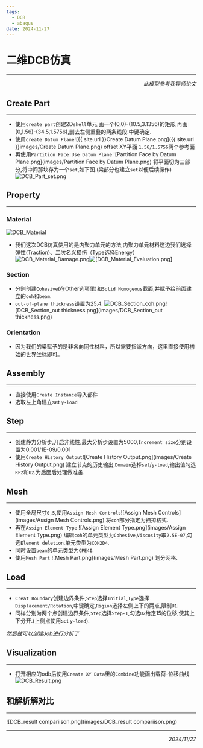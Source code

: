 ```yaml
---
tags:
  - DCB
  - abaqus
date: 2024-11-27
---
```


# 二维DCB仿真
<hr style="margin-top: 5px; margin-bottom: 2px;">

<p style="text-align:right;font-style:italic">此模型参考我导师论文</p>

## Create Part
***
- 使用`create part`创建2D`shell`单元,画一个(0,0)-(10.5,3.1356)的矩形,再画(0,1.56)-(34.5,1.5756),删去左侧重叠的两条线段.中键确定.
- 使用`create Datum Plane`![{{ site.url }}Create Datum Plane.png]({{ site.url }}images/Create Datum Plane.png) offset XY平面 `1.56/1.5756`两个参考面
- 再使用`Partition Face:Use Datum Plane` ![Partition Face by Datum Plane.png](images/Partition Face by Datum Plane.png) 将平面切为三部分,将中间那块存为一个`set`,如下图.(梁部分也建立`set`以便后续操作)
![DCB_Part_set.png](images/DCB_Part_set.png)

## Property
***
### Material
![DCB_Material](images/DCB_Material.png)
- 我们这次DCB仿真使用的是内聚力单元的方法,内聚力单元材料这边我们选择弹性(Traction)、二次名义损伤（Type选择Energy）
![DCB_Material_Damage.png](images/DCB_Material_Damage.png)![[DCB_Material_Evaluation.png]](images/DCB_Material_Evaluation.png)
### Section
- 分别创建`Cohesive`(在Other选项里)和`Solid Homogeous`截面,并赋予给前面建立的`coh`和`beam`.
- `out-of-plane thickness`设置为25.4.
![DCB_Section_coh.png](images/DCB_Section_coh.png)![DCB_Section_out thickness.png](images/DCB_Section_out thickness.png)
### Orientation
- 因为我们的梁赋予的是非各向同性材料，所以需要指派方向，这里直接使用初始的世界坐标即可。

## Assembly
***
- 直接使用`Create Instance`导入部件
- 选取左上角建立set `y-load`

## Step
***
- 创建静力分析步,开启非线性,最大分析步设置为5000,`Increment size`分别设置为0.001/1E-09/0.001
- 使用`Create History Output`![Create History Output.png](images/Create History Output.png) 建立节点的历史输出,`Domain`选择`set`/`y-load`,输出值勾选`RF2`和`U2`.为后面后处理做准备.

## Mesh
***
- 使用全局尺寸`0,5`,使用`Assign Mesh Controls`![Assign Mesh Controls](images/Assign Mesh Controls.png) 将`coh`部分指定为扫掠格式.
- 再在`Assign Element Type` ![Assign Element Type.png](images/Assign Element Type.png) 编辑`coh`的单元类型为`Cohesive`,`Viscosity`取`2.5E-07`,勾选`Element deletion`.单元类型为`COH2D4`.
- 同时设置`beam`的单元类型为`CPE4I`.
- 使用`Mesh Part` ![Mesh Part.png](images/Mesh Part.png) 划分网格.

## Load
***
- `Creat Boundary`创建边界条件,`Step`选择`Initial`,`Type`选择`Displacement/Rotation`,中键确定,`Rigion`选择左侧上下的两点,限制`U1`.
- 同样分别为两个点创建边界条件,`Step`选择`Step-1`,勾选`U2`给定15的位移,使其上下分开.(上侧点使用set `y-load`).

*然后就可以创建Job进行分析了*

## Visualization
***
- 打开相应的odb后使用`Create XY Data`里的`Combine`功能画出载荷-位移曲线
![DCB_Result.png](images/DCB_Result.png)



## 和解析解对比
***
![DCB_result compariison.png](images/DCB_result compariison.png)


***
<p style="text-align:right;font-style:italic">2024/11/27</p>
